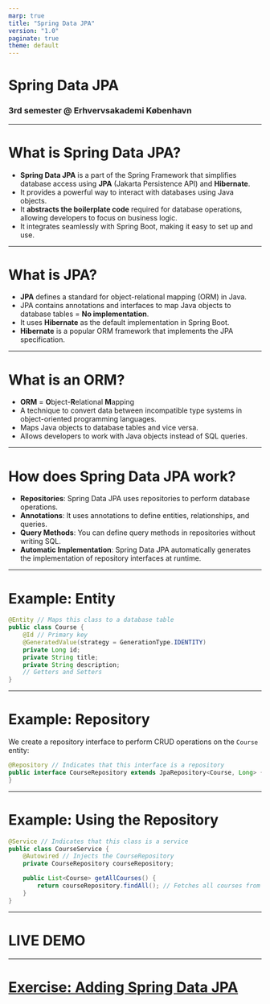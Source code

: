 ```yaml
---
marp: true
title: "Spring Data JPA"
version: "1.0"
paginate: true
theme: default
---
```


<!-- _class: lead -->

# Spring Data JPA
### 3rd semester @ Erhvervsakademi København

<style>
section.lead h1 {
  text-align: center;
  font-size: 2.5em;
}
section.lead h3 {
  text-align: center;
  opacity: 0.6;
}
</style>

---

# What is Spring Data JPA?
- **Spring Data JPA** is a part of the Spring Framework that simplifies database access using **JPA** (Jakarta Persistence API) and **Hibernate**.
- It provides a powerful way to interact with databases using Java objects.
- It **abstracts the boilerplate code** required for database operations, allowing developers to focus on business logic.
- It integrates seamlessly with Spring Boot, making it easy to set up and use.

---

# What is JPA?
- **JPA** defines a standard for object-relational mapping (ORM) in Java.
- JPA contains annotations and interfaces to map Java objects to database tables = **No implementation**.
- It uses **Hibernate** as the default implementation in Spring Boot.
- **Hibernate** is a popular ORM framework that implements the JPA specification.


---

# What is an ORM?
- **ORM** = **O**bject-**R**elational **M**apping
- A technique to convert data between incompatible type systems in object-oriented programming languages.
- Maps Java objects to database tables and vice versa.
- Allows developers to work with Java objects instead of SQL queries.

---

# How does Spring Data JPA work?
- **Repositories**: Spring Data JPA uses repositories to perform database operations.
- **Annotations**: It uses annotations to define entities, relationships, and queries.
- **Query Methods**: You can define query methods in repositories without writing SQL.
- **Automatic Implementation**: Spring Data JPA automatically generates the implementation of repository interfaces at runtime.

---

# Example: Entity

```java
@Entity // Maps this class to a database table
public class Course {
    @Id // Primary key
    @GeneratedValue(strategy = GenerationType.IDENTITY)
    private Long id;
    private String title;
    private String description;
    // Getters and Setters
}
```

---
# Example: Repository

We create a repository interface to perform CRUD operations on the `Course` entity:

```java
@Repository // Indicates that this interface is a repository
public interface CourseRepository extends JpaRepository<Course, Long> {
}
```

---
# Example: Using the Repository
```java
@Service // Indicates that this class is a service
public class CourseService {
    @Autowired // Injects the CourseRepository
    private CourseRepository courseRepository;

    public List<Course> getAllCourses() {
        return courseRepository.findAll(); // Fetches all courses from the database
    }
}
```

---

<!-- _class: lead -->
# LIVE DEMO

---

<!-- _class: lead -->
# [Exercise: Adding Spring Data JPA](https://github.com/ek-osnb/e25-prog2/blob/main/01-rest-api-and-spring-data-jpa/01-intro-to-rest-api-and-jpa/exercises/02-first-rest-api-with-jpa.md)
